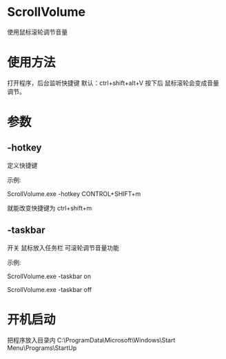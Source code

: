 # ScrollVolume

使用鼠标滚轮调节音量

# 使用方法

打开程序，后台监听快捷键 默认：ctrl+shift+alt+V 按下后 鼠标滚轮会变成音量调节。

# 参数

## -hotkey

定义快捷键

示例:

ScrollVolume.exe -hotkey CONTROL+SHIFT+m

就能改变快捷键为 ctrl+shift+m

## -taskbar

开关 鼠标放入任务栏 可滚轮调节音量功能

示例:

ScrollVolume.exe -taskbar on

ScrollVolume.exe -taskbar off

# 开机启动

把程序放入目录内
C:\ProgramData\Microsoft\Windows\Start Menu\Programs\StartUp
